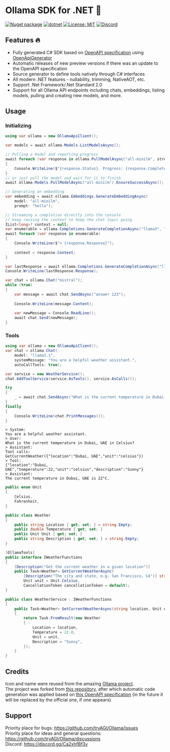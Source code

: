 # Ollama SDK for .NET 🦙

[![Nuget package](https://img.shields.io/nuget/vpre/Ollama)](https://www.nuget.org/packages/Ollama/)
[![dotnet](https://github.com/tryAGI/Ollama/actions/workflows/dotnet.yml/badge.svg?branch=main)](https://github.com/tryAGI/Ollama/actions/workflows/dotnet.yml)
[![License: MIT](https://img.shields.io/github/license/tryAGI/Ollama)](https://github.com/tryAGI/Ollama/blob/main/LICENSE.txt)
[![Discord](https://img.shields.io/discord/1115206893015662663?label=Discord&logo=discord&logoColor=white&color=d82679)](https://discord.gg/Ca2xhfBf3v)

## Features 🔥
- Fully generated C# SDK based on [OpenAPI specification](https://github.com/davidmigloz/langchain_dart/blob/main/packages/ollama_dart/oas/ollama-curated.yaml) using [OpenApiGenerator](https://github.com/HavenDV/OpenApiGenerator)
- Automatic releases of new preview versions if there was an update to the OpenAPI specification
- Source generator to define tools natively through C# interfaces
- All modern .NET features - nullability, trimming, NativeAOT, etc.
- Support .Net Framework/.Net Standard 2.0
- Support for all Ollama API endpoints including chats, embeddings, listing models, pulling and creating new models, and more.

## Usage

### Initializing

```csharp
using var ollama = new OllamaApiClient();

var models = await ollama.Models.ListModelsAsync();

// Pulling a model and reporting progress
await foreach (var response in ollama.PullModelAsync("all-minilm", stream: true))
{
    Console.WriteLine($"{response.Status}. Progress: {response.Completed}/{response.Total}");
}
// or just pull the model and wait for it to finish
await ollama.Models.PullModelAsync("all-minilm").EnsureSuccessAsync();

// Generating an embedding
var embedding = await ollama.Embeddings.GenerateEmbeddingAsync(
    model: "all-minilm",
    prompt: "hello");

// Streaming a completion directly into the console
// keep reusing the context to keep the chat topic going
IList<long>? context = null;
var enumerable = ollama.Completions.GenerateCompletionAsync("llama3", "answer 5 random words");
await foreach (var response in enumerable)
{
    Console.WriteLine($"> {response.Response}");
    
    context = response.Context;
}

var lastResponse = await ollama.Completions.GenerateCompletionAsync("llama3", "answer 123", stream: false, context: context).WaitAsync();
Console.WriteLine(lastResponse.Response);

var chat = ollama.Chat("mistral");
while (true)
{
    var message = await chat.SendAsync("answer 123");
    
    Console.WriteLine(message.Content);
    
    var newMessage = Console.ReadLine();
    await chat.Send(newMessage);
}
```

### Tools
```csharp
using var ollama = new OllamaApiClient();
var chat = ollama.Chat(
    model: "llama3.1",
    systemMessage: "You are a helpful weather assistant.",
    autoCallTools: true);

var service = new WeatherService();
chat.AddToolService(service.AsTools(), service.AsCalls());

try
{
    _ = await chat.SendAsync("What is the current temperature in Dubai, UAE in Celsius?");
}
finally
{
    Console.WriteLine(chat.PrintMessages());
}
```
```
> System:
You are a helpful weather assistant.
> User:
What is the current temperature in Dubai, UAE in Celsius?
> Assistant:
Tool calls:
GetCurrentWeather({"location":"Dubai, UAE","unit":"celsius"})
> Tool:
{"location":"Dubai, UAE","temperature":22,"unit":"celsius","description":"Sunny"}
> Assistant:
The current temperature in Dubai, UAE is 22°C.
```
```csharp
public enum Unit
{
    Celsius,
    Fahrenheit,
}

public class Weather
{
    public string Location { get; set; } = string.Empty;
    public double Temperature { get; set; }
    public Unit Unit { get; set; }
    public string Description { get; set; } = string.Empty;
}

[OllamaTools]
public interface IWeatherFunctions
{
    [Description("Get the current weather in a given location")]
    public Task<Weather> GetCurrentWeatherAsync(
        [Description("The city and state, e.g. San Francisco, CA")] string location,
        Unit unit = Unit.Celsius,
        CancellationToken cancellationToken = default);
}

public class WeatherService : IWeatherFunctions
{
    public Task<Weather> GetCurrentWeatherAsync(string location, Unit unit = Unit.Celsius, CancellationToken cancellationToken = default)
    {
        return Task.FromResult(new Weather
        {
            Location = location,
            Temperature = 22.0,
            Unit = unit,
            Description = "Sunny",
        });
    }
}
```

## Credits

Icon and name were reused from the amazing [Ollama project](https://github.com/jmorganca/ollama).  
The project was forked from [this repository](https://github.com/awaescher/OllamaSharp), 
after which automatic code generation was applied based on [this OpenAPI specification](https://github.com/davidmigloz/langchain_dart/blob/main/packages/ollama_dart/oas/ollama-curated.yaml) 
(in the future it will be replaced by the official one, if one appears)

## Support

Priority place for bugs: https://github.com/tryAGI/Ollama/issues  
Priority place for ideas and general questions: https://github.com/tryAGI/Ollama/discussions  
Discord: https://discord.gg/Ca2xhfBf3v  
